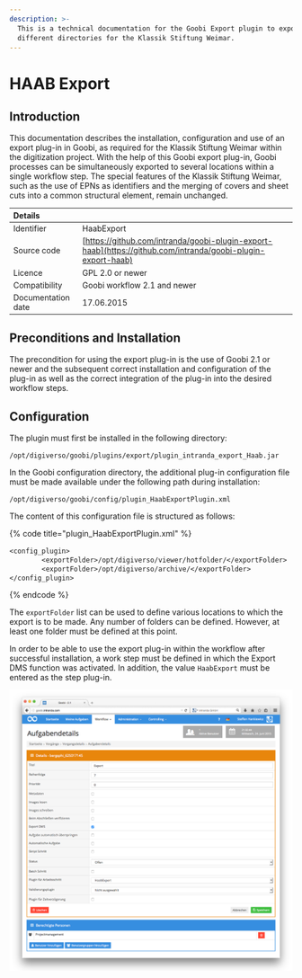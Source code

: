 ```yaml
---
description: >-
  This is a technical documentation for the Goobi Export plugin to export to
  different directories for the Klassik Stiftung Weimar.
---
```


# HAAB Export

## Introduction

This documentation describes the installation, configuration and use of an export plug-in in Goobi, as required for the Klassik Stiftung Weimar within the digitization project. With the help of this Goobi export plug-in, Goobi processes can be simultaneously exported to several locations within a single workflow step. The special features of the Klassik Stiftung Weimar, such as the use of EPNs as identifiers and the merging of covers and sheet cuts into a common structural element, remain unchanged.

| Details |  |
| :--- | :--- |
| Identifier | HaabExport |
| Source code | [https://github.com/intranda/goobi-plugin-export-haab](https://github.com/intranda/goobi-plugin-export-haab) |
| Licence | GPL 2.0 or newer |
| Compatibility | Goobi workflow 2.1 and newer |
| Documentation date | 17.06.2015 |

## Preconditions and Installation

The precondition for using the export plug-in is the use of Goobi 2.1 or newer and the subsequent correct installation and configuration of the plug-in as well as the correct integration of the plug-in into the desired workflow steps.

## Configuration

The plugin must first be installed in the following directory:

```text
/opt/digiverso/goobi/plugins/export/plugin_intranda_export_Haab.jar
```

In the Goobi configuration directory, the additional plug-in configuration file must be made available under the following path during installation:

```text
/opt/digiverso/goobi/config/plugin_HaabExportPlugin.xml
```

The content of this configuration file is structured as follows:

{% code title="plugin\_HaabExportPlugin.xml" %}
```markup
<config_plugin>
        <exportFolder>/opt/digiverso/viewer/hotfolder/</exportFolder>
        <exportFolder>/opt/digiverso/archive/</exportFolder>
</config_plugin>
```
{% endcode %}

The `exportFolder` list can be used to define various locations to which the export is to be made. Any number of folders can be defined. However, at least one folder must be defined at this point.

In order to be able to use the export plug-in within the workflow after successful installation, a work step must be defined in which the Export DMS function was activated. In addition, the value `HaabExport` must be entered as the step plug-in.

![](../.gitbook/assets/intranda_export_haab.png)

